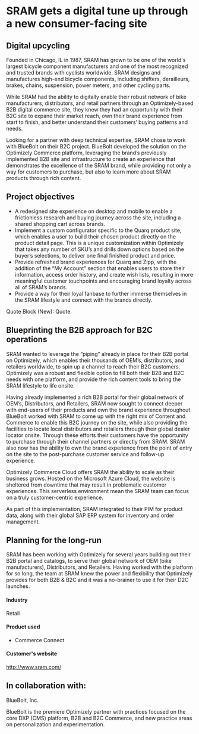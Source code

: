 # SRAM gets a digital tune up through a new consumer-facing site

## Digital upcycling

Founded in Chicago, IL in 1987, SRAM has grown to be one of the world's largest
bicycle component manufacturers and one of the most recognized and trusted
brands with cyclists worldwide. SRAM designs and manufactures high-end bicycle
components, including shifters, derailleurs, brakes, chains, suspension, power
meters, and other cycling parts.

While SRAM had the ability to digitally enable their robust network of bike
manufacturers, distributors, and retail partners through an Optimizely-based B2B
digital commerce site, they knew they had an opportunity with their B2C site to
expand their market reach, own their brand experience from start to finish, and
better understand their customers’ buying patterns and needs.

Looking for a partner with deep technical expertise, SRAM chose to work with
BlueBolt on their B2C project. BlueBolt developed the solution on the Optimizely
Commerce platform, leveraging the brand’s previously implemented B2B site and
infrastructure to create an experience that demonstrates the excellence of the
SRAM brand, while providing not only a way for customers to purchase, but also
to learn more about SRAM products through rich content.

## Project objectives

- A redesigned site experience on desktop and mobile to enable a frictionless research and buying journey across the site, including a shared shopping cart across brands.
- Implement a custom configurator specific to the Quarq product site, which enables a user to build their chosen product directly on the product detail page. This is a unique customization within Optimizely that takes any number of SKU’s and drills down options based on the buyer’s selections, to deliver one final finished product and price.
- Provide refreshed brand experiences for Quarq and Zipp, with the addition of the “My Account” section that enables users to store their information, access order history, and create wish lists, resulting in more meaningful customer touchpoints and encouraging brand loyalty across all of SRAM’s brands.
- Provide a way for their loyal fanbase to further immerse themselves in the SRAM lifestyle and connect with the brands directly.

Quote Block (New): Quote

## Blueprinting the B2B approach for B2C operations

SRAM wanted to leverage the “piping” already in place for their B2B portal on
Optimizely, which enables their thousands of OEM’s, distributors, and retailers
worldwide, to spin up a channel to reach their B2C customers. Optimizely was a
robust and flexible option to fill both their B2B and B2C needs with one
platform, and provide the rich content tools to bring the SRAM lifestyle to life
onsite.

Having already implemented a rich B2B portal for their global network of OEM’s,
Distributors, and Retailers, SRAM now sought to connect deeper with end-users of
their products and own the brand experience throughout. BlueBolt worked with
SRAM to come up with the right mix of Content and Commerce to enable this B2C
journey on the site, while also providing the facilities to locate local
distributors and retailers through their global dealer locator onsite. Through
these efforts their customers have the opportunity to purchase through their
channel partners or directly from SRAM. SRAM also now has the ability to own the
brand experience from the point of entry on the site to the post-purchase
customer service and follow-up experience.

Optimizely Commerce Cloud offers SRAM the ability to scale as their business
grows. Hosted on the Microsoft Azure Cloud, the website is sheltered from
downtime that may result in problematic customer experiences. This serverless
environment mean the SRAM team can focus on a truly customer-centric experience.

As part of this implementation, SRAM integrated to their PIM for product data,
along with their global SAP ERP system for inventory and order management.

## Planning for the long-run

SRAM has been working with Optimizely for several years building out their B2B
portal and catalogs, to serve their global network of OEM (bike manufacturers),
Distributors, and Retailers. Having worked with the platform for so long, the
team at SRAM knew the power and flexibility that Optimizely provides for both
B2B & B2C and it was a no-brainer to use it for their D2C launches.

#### Industry

Retail

#### Product used

- Commerce Connect

#### Customer's website

http://www.sram.com/

## In collaboration with:

BlueBolt, Inc.

BlueBolt is the premiere Optimizely partner with practices focused on the core
DXP (CMS) platform, B2B and B2C Commerce, and new practice areas on
personalization and experimentation.
